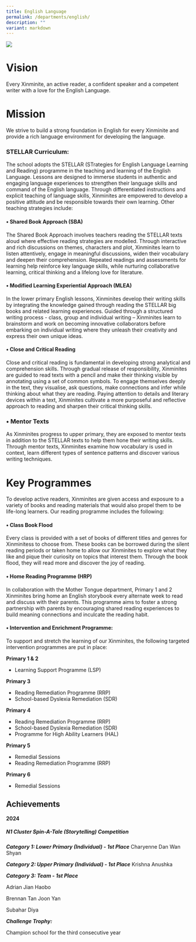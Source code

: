 ```yaml
---
title: English Language
permalink: /departments/english/
description: ""
variant: markdown
---
```

![](/images/english.jpeg)

# **Vision** 

Every Xinminite, an active reader, a confident speaker and a competent writer with a love for the English Language.

# **Mission** 

We strive to build a strong foundation in English for every Xinminite and provide a rich language environment for developing the language.

### STELLAR Curriculum:

The school adopts the STELLAR (STrategies for English Language Learning and Reading) programme in the teaching and learning of the English Language. Lessons are designed to immerse students in authentic and engaging language experiences to strengthen their language skills and command of the English language. Through differentiated instructions and explicit teaching of language skills, Xinminites are empowered to develop a positive attitude and be responsible towards their own learning. Other teaching strategies include:

#### •	Shared Book Approach (SBA)

The Shared Book Approach involves teachers reading the STELLAR texts aloud where effective reading strategies are modelled. Through interactive and rich discussions on themes, characters and plot, Xinminites learn to listen attentively, engage in meaningful discussions, widen their vocabulary and deepen their comprehension. Repeated readings and assessments for learning help reinforce key language skills, while nurturing collaborative learning, critical thinking and a lifelong love for literature. 

#### •	Modified Learning Experiential Approach (MLEA)

In the lower primary English lessons, Xinminites develop their writing skills by integrating the knowledge gained through reading the STELLAR big books and related learning experiences. Guided through a structured writing process - class, group and individual writing – Xinminites learn to brainstorm and work on becoming innovative collaborators before embarking on individual writing where they unleash their creativity and express their own unique ideas.

#### •	Close and Critical Reading

Close and critical reading is fundamental in developing strong analytical and comprehension skills. Through gradual release of responsibility, Xinminites are guided to read texts with a pencil and make their thinking visible by annotating using a set of common symbols. To engage themselves deeply in the text, they visualise, ask questions, make connections and infer while thinking about what they are reading. Paying attention to details and literary devices within a text, Xinminites cultivate a more purposeful and reflective approach to reading and sharpen their critical thinking skills.

### • Mentor Texts
As Xinminites progress to upper primary, they are exposed to mentor texts in addition to the STELLAR texts to help them hone their writing skills. Through mentor texts, Xinminites examine how vocabulary is used in context, learn different types of sentence patterns and discover various writing techniques.

# **Key Programmes**

To develop active readers, Xinminites are given access and exposure to a variety of books and reading materials that would also propel them to be life-long learners. Our reading programme includes the following:

#### • Class Book Flood

Every class is provided with a set of books of different titles and genres for Xinminitess to choose from. These books can be borrowed during the silent reading periods or taken home to allow our Xinminites to explore what they like and pique their curiosity on topics that interest them. Through the book flood, they will read more and discover the joy of reading.

#### • Home Reading Programme (HRP)

In collaboration with the Mother Tongue department, Primary 1 and 2 Xinminites bring home an English storybook every alternate week to read and discuss with their parents. This programme aims to foster a strong partnership with parents by encouraging shared reading experiences to build meaning connections and inculcate the reading habit.

#### • Intervention and Enrichment Programme:

To support and stretch the learning of our Xinminites, the following targeted intervention programmes are put in place:

**Primary 1 & 2**

* Learning Support Programme (LSP)

**Primary 3**

* Reading Remediation Programme (RRP)
* School-based Dyslexia Remediation (SDR)

**Primary 4**

* Reading Remediation Programme (RRP)
* School-based Dyslexia Remediation (SDR)
* Programme for High Ability Learners (HAL)

**Primary 5**

* Remedial Sessions
* Reading Remediation Programme (RRP)


**Primary 6**

* Remedial Sessions


## Achievements

**2024**

##### N1 Cluster Spin-A-Tale (Storytelling) Competition 

***Category 1: Lower Primary (Individual) - 1st Place***
Charyenne Dan Wan Shyan 

***Category 2: Upper Primary (Individual) - 1st Place***
Krishna Anushka 

***Category 3: Team - 1st Place***

Adrian Jian Haobo

Brennan Tan Joon Yan

Subahar Diya

***Challenge Trophy:*** 

Champion school for the third consecutive year

